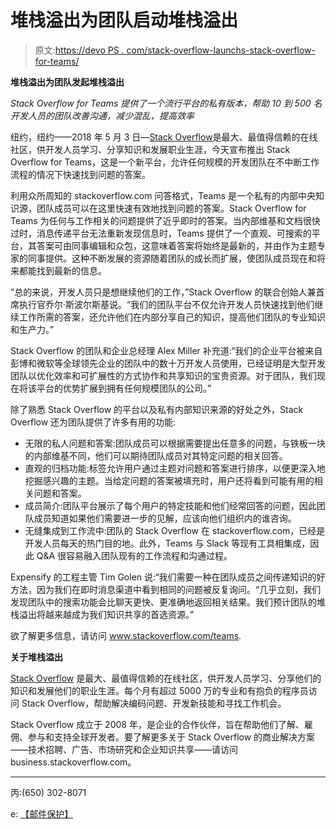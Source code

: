 # 堆栈溢出为团队启动堆栈溢出

> 原文:[https://devo PS . com/stack-overflow-launchs-stack-overflow-for-teams/](https://devops.com/stack-overflow-launches-stack-overflow-for-teams/)

**堆栈溢出为团队发起堆栈溢出**

*Stack Overflow for Teams 提供了一个流行平台的私有版本，帮助 10 到 500 名开发人员的团队改善沟通，减少混乱，提高效率*

纽约，纽约——2018 年 5 月 3 日—[Stack Overflow](https://stackoverflow.com/)是最大、最值得信赖的在线社区，供开发人员学习、分享知识和发展职业生涯，今天宣布推出 Stack Overflow for Teams，这是一个新平台，允许任何规模的开发团队在不中断工作流程的情况下快速找到问题的答案。

利用众所周知的 stackoverflow.com 问答格式，Teams 是一个私有的内部中央知识源，团队成员可以在这里快速有效地找到问题的答案。Stack Overflow for Teams 为任何与工作相关的问题提供了近乎即时的答案。当内部维基和文档很快过时，消息传递平台无法重新发现信息时，Teams 提供了一个直观、可搜索的平台，其答案可由同事编辑和众包，这意味着答案将始终是最新的，并由作为主题专家的同事提供。这种不断发展的资源随着团队的成长而扩展，使团队成员现在和将来都能找到最新的信息。

“总的来说，开发人员只是想继续他们的工作，”Stack Overflow 的联合创始人兼首席执行官乔尔·斯波尔斯基说。“我们的团队平台不仅允许开发人员快速找到他们继续工作所需的答案，还允许他们在内部分享自己的知识，提高他们团队的专业知识和生产力。”

Stack Overflow 的团队和企业总经理 Alex Miller 补充道:“我们的企业平台被来自彭博和微软等全球领先企业的团队中的数十万开发人员使用，已经证明是大型开发团队以优化效率和可扩展性的方式协作和共享知识的宝贵资源。对于团队，我们现在将该平台的优势扩展到拥有任何规模团队的公司。”

除了熟悉 Stack Overflow 的平台以及私有内部知识来源的好处之外，Stack Overflow 还为团队提供了许多有用的功能:

*   无限的私人问题和答案:团队成员可以根据需要提出任意多的问题，与铁板一块的内部维基不同，他们可以期待团队成员对其特定问题的相关回答。
*   直观的归档功能:标签允许用户通过主题对问题和答案进行排序，以便更深入地挖掘感兴趣的主题。当给定问题的答案被填充时，用户还将看到可能有用的相关问题和答案。
*   成员简介:团队平台展示了每个用户的特定技能和他们经常回答的问题，因此团队成员知道如果他们需要进一步的见解，应该向他们组织内的谁咨询。
*   无缝集成到工作流中:团队的 Stack Overflow 在 stackoverflow.com，已经是开发人员每天的热门目的地。此外，Teams 与 Slack 等现有工具相集成，因此 Q&A 很容易融入团队现有的工作流程和沟通过程。

Expensify 的工程主管 Tim Golen 说:“我们需要一种在团队成员之间传递知识的好方法，因为我们在即时消息渠道中看到相同的问题被反复询问。“几乎立刻，我们发现团队中的搜索功能会比聊天更快、更准确地返回相关结果。我们预计团队的堆栈溢出将越来越成为我们知识共享的首选资源。”

欲了解更多信息，请访问 www.stackoverflow.com/teams.

**关于堆栈溢出**

[Stack Overflow](https://stackoverflow.com/) 是最大、最值得信赖的在线社区，供开发人员学习、分享他们的知识和发展他们的职业生涯。每个月有超过 5000 万的专业和有抱负的程序员访问 Stack Overflow，帮助解决编码问题、开发新技能和寻找工作机会。

Stack Overflow 成立于 2008 年，是企业的合作伙伴，旨在帮助他们了解、雇佣、参与和支持全球开发者。要了解更多关于 Stack Overflow 的商业解决方案——技术招聘、广告、市场研究和企业知识共享——请访问 business.stackoverflow.com。

* * *

丙:(650) 302-8071

e: [【邮件保护】](/cdn-cgi/l/email-protection#0f626e6b6b666a4f6d7a63636a667b687d607a7f216c6062)